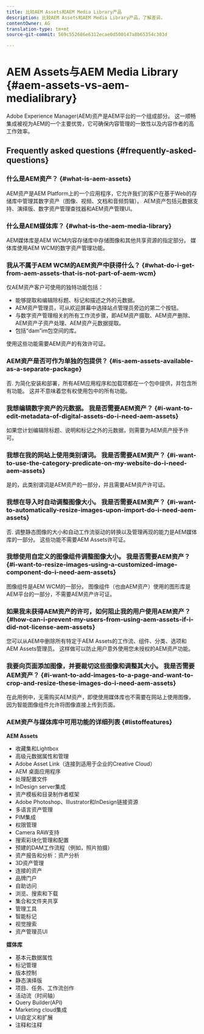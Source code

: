 ```yaml
---
title: 比较AEM Assets和AEM Media Library产品
description: 比较AEM Assets和AEM Media Library产品，了解差异。
contentOwner: AG
translation-type: tm+mt
source-git-commit: 569c552686e6312ecae0d500147a8b65354c303d

---
```



# AEM Assets与AEM Media Library {#aem-assets-vs-aem-medialibrary}

Adobe Experience Manager(AEM)资产是AEM平台的一个组成部分。 这一顺畅集成被视为AEM的一个主要优势，它可确保内容管理的一致性以及内容作者的高工作效率。

## Frequently asked questions {#frequently-asked-questions}

### 什么是AEM资产？ {#what-is-aem-assets}

AEM资产是AEM Platform上的一个应用程序，它允许我们的客户在基于Web的存储库中管理其数字资产（图像、视频、文档和音频剪辑）。 AEM资产包括元数据支持、演绎版、数字资产管理查找器和AEM资产管理UI。

### 什么是AEM媒体库？ {#what-is-the-aem-media-library}

AEM媒体库是AEM WCM内容存储库中存储图像和其他共享资源的指定部分。 媒体库使用AEM WCM的数字资产管理功能。

### 我从不属于AEM WCM的AEM资产中获得什么？ {#what-do-i-get-from-aem-assets-that-is-not-part-of-aem-wcm}

仅AEM资产客户可使用的独特功能包括：

* 能够提取和编辑除标题、标记和描述之外的元数据。
* AEM资产管理员，可从欢迎屏幕中选择站点管理员旁边的第二个按钮。
* 与数字资产管理相关的所有工作流步骤，即AEM资产摄取、AEM资产删除、AEM资产子资产处理、AEM资产元数据提取。
* 包括“dam”im包空间的库。

使用这些功能需要AEM资产的有效许可证。

### AEM资产是否可作为单独的包提供？ {#is-aem-assets-available-as-a-separate-package}

否. 为简化安装和部署，所有AEM应用程序和加载项都在一个包中提供，并包含所有功能。 这并不意味着您有权使用包中的所有功能。

### 我想编辑数字资产的元数据。 我是否需要AEM资产？ {#i-want-to-edit-metadata-of-digital-assets-do-i-need-aem-assets}

如果您计划编辑除标题、说明和标记之外的元数据，则需要为AEM资产授予许可。

### 我想在我的网站上使用类别谓词。 我是否需要AEM资产？ {#i-want-to-use-the-category-predicate-on-my-website-do-i-need-aem-assets}

是的，此类别谓词是AEM资产的一部分，并且需要AEM资产许可证。

### 我想在导入时自动调整图像大小。 我是否需要AEM资产？ {#i-want-to-automatically-resize-images-upon-import-do-i-need-aem-assets}

否. 调整静态图像的大小和自动工作流驱动的转换以及管理再现的能力是AEM媒体库的一部分。 这些功能不需要AEM Assets许可证。

### 我想使用自定义的图像组件调整图像大小。 我是否需要AEM资产？ {#i-want-to-resize-images-using-a-customized-image-component-do-i-need-aem-assets}

图像组件是AEM WCM的一部分。 图像组件（也由AEM资产）使用的图形库是AEM平台的一部分，不需要AEM资产许可证。

### 如果我未获得AEM资产的许可，如何阻止我的用户使用AEM资产？ {#how-can-i-prevent-my-users-from-using-aem-assets-if-i-did-not-license-aem-assets}

您可以从AEM中删除所有特定于AEM Assets的工作流、组件、分类、选项和AEM Assets管理员。 这样做可以防止用户意外使用您未授权的AEM资产功能。

### 我要向页面添加图像，并要裁切这些图像和调整其大小。 我是否需要AEM资产？ {#i-want-to-add-images-to-a-page-and-want-to-crop-and-resize-these-images-do-i-need-aem-assets}

在此用例中，无需购买AEM资产，即使使用媒体库也不需要在网站上使用图像，因为智能图像组件允许将图像直接上传到页面。

### AEM资产与媒体库中可用功能的详细列表 {#listoffeatures}

**AEM Assets**

* 收藏集和Lightbox
* 高级元数据属性和管理
* Adobe Asset Link（连接到适用于企业的Creative Cloud）
* AEM 桌面应用程序
* 处理配置文件
* InDesign server集成
* 资产模板和目录制作者框架
* Adobe Photoshop、Illustrator和InDesign链接资源
* 多语言资产管理
* PIM集成
* 权限管理
* Camera RAW支持
* 搜索彩块化管理和配置
* 预建的DAM工作流程（例如，照片拍摄）
* 资产报告和分析：资产分析
* 3D资产管理
* 连接的资产
* 品牌门户
* 自助访问
* 浏览、搜索和下载
* 集合和文件夹共享
* 管理工具
* 智能标记
* 视觉搜索
* 资产管理员UI

**媒体库**

* 基本元数据属性
* 标记管理
* 版本控制
* 静态演绎版
* 项目、任务、工作流创作
* 活动流（时间轴）
* Query Builder(API)
* Marketing cloud集成
* UI自定义和扩展
* 注释和注释
